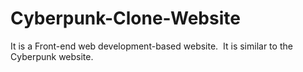 # Cyberpunk-Clone-Website
It is a Front-end web development-based website. 
It is similar to the Cyberpunk website. 